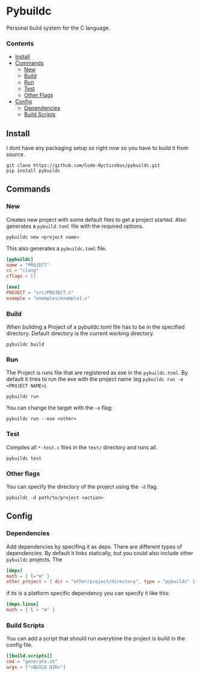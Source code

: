 # Pybuildc
Personal build system for the C language.  

### Contents
- [Install](#install)
- [Commands](#commands)
  - [New](#new)
  - [Build](#build)
  - [Run](#run)
  - [Test](#test)
  - [Other Flags](#other-flags)
- [Config](#config)
  - [Dependencies](#dependencies)
  - [Build Scripts](#build-scripts)

## Install
I dont have any packaging setup so right now so you have to build it from source.

```terminal
git clone https://github.com/Code-Nycticebus/pybuildc.git
pip install pybuildc
```

## Commands
### New
Creates new project with some default files to get a project started. Also generates a ```pybuild.toml``` file with the required options.

```terminal
pybuildc new <project name>
```

This also generates a `pybuildc.toml` file.
```toml
[pybuildc]
name = "PROJECT"
cc = "clang"
cflags = []

[exe]
PROJECT = "src/PROJECT.c"
example = "examples/example1.c"
```

### Build
When building a Project of a pybuildc.toml file has to be in the specified directory.
Default directory is the current working directory.

```terminal
pybuildc build
```
### Run

The Project is runs file that are registered as exe in the `pybuildc.toml`. By default it tries to run the exe with the project name (eg `pybuildc run -e <PROJECT NAME>`).
```terminal
pybuildc run
```

You can change the target with the ```-e``` flag: 
```terminal
pybuildc run --exe <other>
```  
### Test
Compiles all ```*-test.c``` files in the ```test/``` directory and runs all. 

```terminal
pybuildc test
```
### Other flags
You can specify the directory of the project using the ```-d``` flag. 

```terminal
pybuildc -d path/to/project <action>
```

## Config

### Dependencies
Add dependencies by specifing it as deps. There are different types of dependencies. By default it links statically, but you could also include other `pybuildc` projects. The 
```toml
[deps]
math = { l="m" }
other_project = { dir = "other/project/directory", type = "pybuildc" }
```

if its is a platform specific dependency you can specify it like this:
```toml
[deps.linux]
math = { l = "m" }
```


### Build Scripts
You can add a script that should run everytime the project is build in the config file.
```toml
[[build.scripts]]
cmd = "generate.sh"
args = ["<BUILD DIR>"]
```
